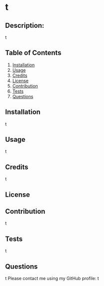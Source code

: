 # t



## Description: 
t

  ## Table of Contents 
  1. [Installation](#installation)
  2. [Usage](#usage)
  3. [Credits](#credits)
  4. [License](#license)
  5. [Contribution](#contribution)
  6. [Tests](#tests)
  7. [Questions](#questions)

  ## Installation <a name="installation"></a>  
  t 

  ## Usage  
  t

  ## Credits 
  t

  ## License 


  ## Contribution
  t
  
  ## Tests 
  t
  
  ## Questions 
  t 
  Please contact me using my GitHub profile: t